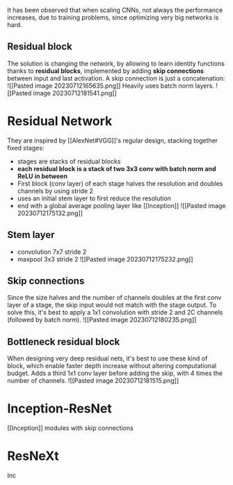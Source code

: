 It has been observed that when scaling CNNs, not always the performance increases, due to training problems, since optimizing very big networks is hard.

## Residual block
The solution is changing the network, by allowing to learn identity functions thanks to **residual blocks**, implemented by adding **skip connections** between input and last activation.
A skip connection is just a concatenation:
![[Pasted image 20230712165635.png]]
Heavily uses batch norm layers.
![[Pasted image 20230712181541.png]]
# Residual Network
They are inspired by [[AlexNet#VGG]]'s regular design, stacking together fixed stages:
- stages are stacks of residual blocks
- **each residual block is a stack of two 3x3 conv with batch norm and ReLU in between**
- First block (conv layer) of each stage halves the resolution and doubles channels by using stride 2
- uses an initial stem layer to first reduce the resolution
- end with a global average pooling layer like [[Inception]]
![[Pasted image 20230712175132.png]]
## Stem layer
- convolution 7x7 stride 2 
- maxpool 3x3 stride 2
![[Pasted image 20230712175232.png]]
## Skip connections
Since the size halves and the number of channels doubles at the first conv layer of a stage, the skip input would not match with the stage output. 
To solve this, it's best to apply a 1x1 convolution with stride 2 and 2C channels (followed by batch norm).
![[Pasted image 20230712180235.png]]
## Bottleneck residual block
When designing very deep residual nets, it's best to use these kind of block, which enable faster depth increase without altering computational budget.
Adds a third 1x1 conv layer before adding the skip, with 4 times the number of channels.
![[Pasted image 20230712181515.png]]
# Inception-ResNet
[[Inception]] modules with skip connections
# ResNeXt
Inc
